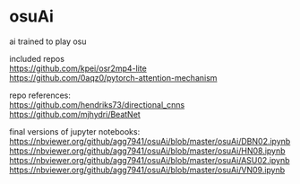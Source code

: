 # osuAi
ai trained to play osu

included repos  
https://github.com/kpei/osr2mp4-lite  
https://github.com/0aqz0/pytorch-attention-mechanism


repo references:  
https://github.com/hendriks73/directional_cnns  
https://github.com/mjhydri/BeatNet

final versions of jupyter notebooks:  
https://nbviewer.org/github/agg7941/osuAi/blob/master/osuAi/DBN02.ipynb  
https://nbviewer.org/github/agg7941/osuAi/blob/master/osuAi/HN08.ipynb  
https://nbviewer.org/github/agg7941/osuAi/blob/master/osuAi/ASU02.ipynb  
https://nbviewer.org/github/agg7941/osuAi/blob/master/osuAi/VN09.ipynb  
